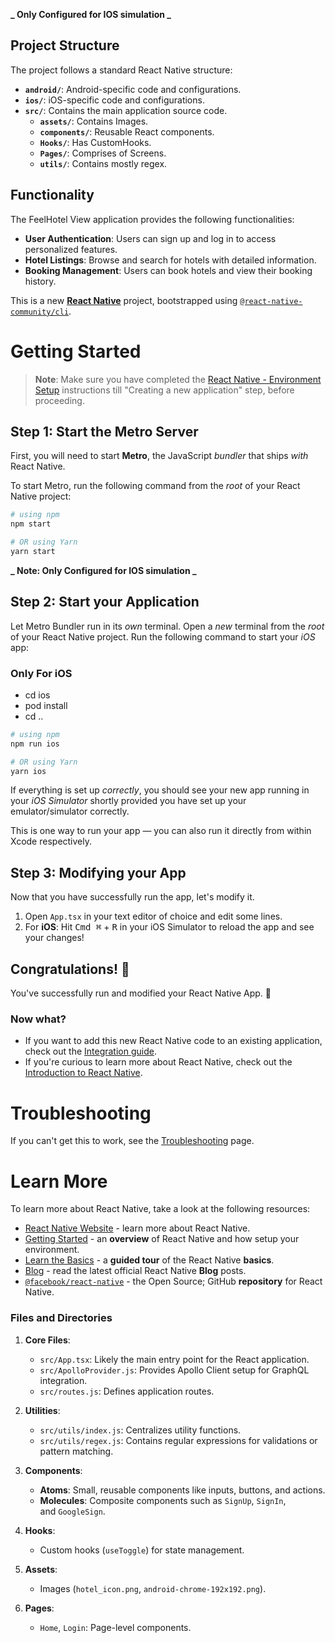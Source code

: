 **_ Only Configured for IOS simulation _**

## Project Structure

The project follows a standard React Native structure:

- **`android/`**: Android-specific code and configurations.
- **`ios/`**: iOS-specific code and configurations.
- **`src/`**: Contains the main application source code.
  - **`assets/`**: Contains Images.
  - **`components/`**: Reusable React components.
  - **`Hooks/`**: Has CustomHooks.
  - **`Pages/`**: Comprises of Screens.
  - **`utils/`**: Contains mostly regex.

## Functionality

The FeelHotel View application provides the following functionalities:

- **User Authentication**: Users can sign up and log in to access personalized features.
- **Hotel Listings**: Browse and search for hotels with detailed information.
- **Booking Management**: Users can book hotels and view their booking history.

This is a new [**React Native**](https://reactnative.dev) project, bootstrapped using [`@react-native-community/cli`](https://github.com/react-native-community/cli).

# Getting Started

> **Note**: Make sure you have completed the [React Native - Environment Setup](https://reactnative.dev/docs/environment-setup) instructions till "Creating a new application" step, before proceeding.

## Step 1: Start the Metro Server

First, you will need to start **Metro**, the JavaScript _bundler_ that ships _with_ React Native.

To start Metro, run the following command from the _root_ of your React Native project:

```bash
# using npm
npm start

# OR using Yarn
yarn start
```

**_ Note: Only Configured for IOS simulation _**

## Step 2: Start your Application

Let Metro Bundler run in its _own_ terminal. Open a _new_ terminal from the _root_ of your React Native project. Run the following command to start your _iOS_ app:

### Only For iOS

- cd ios
- pod install
- cd ..

```bash
# using npm
npm run ios

# OR using Yarn
yarn ios
```

If everything is set up _correctly_, you should see your new app running in your _iOS Simulator_ shortly provided you have set up your emulator/simulator correctly.

This is one way to run your app — you can also run it directly from within Xcode respectively.

## Step 3: Modifying your App

Now that you have successfully run the app, let's modify it.

1. Open `App.tsx` in your text editor of choice and edit some lines.
2. For **iOS**: Hit <kbd>Cmd ⌘</kbd> + <kbd>R</kbd> in your iOS Simulator to reload the app and see your changes!

## Congratulations! :tada:

You've successfully run and modified your React Native App. :partying_face:

### Now what?

- If you want to add this new React Native code to an existing application, check out the [Integration guide](https://reactnative.dev/docs/integration-with-existing-apps).
- If you're curious to learn more about React Native, check out the [Introduction to React Native](https://reactnative.dev/docs/getting-started).

# Troubleshooting

If you can't get this to work, see the [Troubleshooting](https://reactnative.dev/docs/troubleshooting) page.

# Learn More

To learn more about React Native, take a look at the following resources:

- [React Native Website](https://reactnative.dev) - learn more about React Native.
- [Getting Started](https://reactnative.dev/docs/environment-setup) - an **overview** of React Native and how setup your environment.
- [Learn the Basics](https://reactnative.dev/docs/getting-started) - a **guided tour** of the React Native **basics**.
- [Blog](https://reactnative.dev/blog) - read the latest official React Native **Blog** posts.
- [`@facebook/react-native`](https://github.com/facebook/react-native) - the Open Source; GitHub **repository** for React Native.

### Files and Directories

1.  **Core Files**:

    - `src/App.tsx`: Likely the main entry point for the React application.
    - `src/ApolloProvider.js`: Provides Apollo Client setup for GraphQL integration.
    - `src/routes.js`: Defines application routes.

2.  **Utilities**:

    - `src/utils/index.js`: Centralizes utility functions.
    - `src/utils/regex.js`: Contains regular expressions for validations or pattern matching.

3.  **Components**:

    - **Atoms**: Small, reusable components like inputs, buttons, and actions.
    - **Molecules**: Composite components such as `SignUp`, `SignIn`, and `GoogleSign`.

4.  **Hooks**:

    - Custom hooks (`useToggle`) for state management.

5.  **Assets**:

    - Images (`hotel_icon.png`, `android-chrome-192x192.png`).

6.  **Pages**:

    - `Home`, `Login`: Page-level components.
